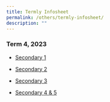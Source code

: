 ```yaml
---
title: Termly Infosheet
permalink: /others/termly-infosheet/
description: ""
---
```

### Term 4, 2023

* [Secondary 1](/files/Useful%20Links/UL%20Parents/2023a%20sec%201%20term%204%20letter.pdf)

* [Secondary 2](/files/Useful%20Links/UL%20Parents/2023a%20sec%202%20term%204%20letter.pdf)

* [Secondary 3](/files/Useful%20Links/UL%20Parents/2023a%20sec%203%20term%204%20letter.pdf)

* [Secondary 4 & 5](/files/Useful%20Links/UL%20Parents/2023a%20sec%204%20&%205%20term%204%20letter.pdf)